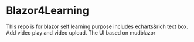 # Blazor4Learning
 This repo is for blazor self learning purpose includes echarts&rich text box.
 Add video play and video upload.
 The UI based on mudblazor
